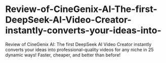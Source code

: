 # Review-of-CineGenix-AI-The-first-DeepSeek-AI-Video-Creator-instantly-converts-your-ideas-into-
Review of CineGenix AI: The first DeepSeek AI Video Creator instantly converts your ideas into professional-quality videos for any niche in 25 dynamic ways! Faster, cheaper, and better than before!
